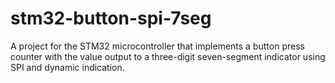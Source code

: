# stm32-button-spi-7seg
A project for the STM32 microcontroller that implements a button press counter with the value output to a three-digit seven-segment indicator using SPI and dynamic indication.
